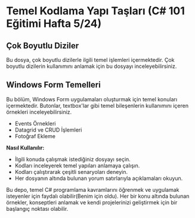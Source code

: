
# Temel Kodlama Yapı Taşları (C# 101 Eğitimi Hafta 5/24)

## Çok Boyutlu Diziler
Bu dosya, çok boyutlu dizilerle ilgili temel işlemleri içermektedir. Çok boyutlu dizilerin kullanımını anlamak için bu dosyayı inceleyebilirsiniz.

## Windows Form Temelleri
Bu bölüm, Windows Form uygulamaları oluşturmak için temel konuları içermektedir. Butonlar, textbox'lar gibi temel bileşenlerin kullanımını içeren örnekleri inceleyebilirsiniz.
+ Events Örnekleri
+ Datagrid ve CRUD İşlemleri
+ Fotoğraf Ekleme

**Nasıl Kullanılır:**
- İlgili konuda çalışmak istediğiniz dosyayı seçin.
- Kodları inceleyerek temel yapıları anlamaya çalışın.
- Kodları çalıştırarak çeşitli senaryoları deneyin.
- Her dosyanın altında bulunan yorum satırlarıyla açıklamaları okuyun.

Bu depo, temel C# programlama kavramlarını öğrenmek ve uygulamak isteyenler için faydalı olabilir(Benim için oldu). Her bir konu altında bulunan örnekler, konseptleri anlamak ve kendi projelerinizi geliştirmek için bir başlangıç noktası olabilir.
